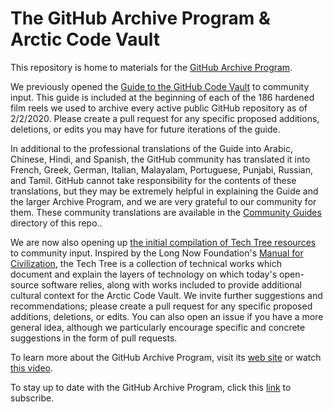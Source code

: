 # The GitHub Archive Program &amp; Arctic Code Vault

This repository is home to materials for the  [GitHub Archive Program](https://archiveprogram.github.com/).

We previously opened the [Guide to the GitHub Code Vault](./GUIDE.md) to community input. This guide is included at the beginning of each of the 186 hardened film reels we used to archive every active public GitHub repository as of 2/2/2020. Please create a pull request for any specific proposed additions, deletions, or edits you may have for future iterations of the guide.

In additional to the professional translations of the Guide into Arabic, Chinese, Hindi, and Spanish, the GitHub community has translated it into French, Greek, German, Italian, Malayalam, Portuguese, Punjabi, Russian, and Tamil. GitHub cannot take responsibility for the contents of these translations, but they may be extremely  helpful in explaining the Guide and the larger Archive Program, and we are very grateful to our community for them. These community translations are available in the [Community Guides](./community_guides) directory of this repo..

We are now also opening up [the initial compilation of Tech Tree resources](./TheTechTree.md) to community input. Inspired by the Long Now Foundation's [Manual for Civilization](https://medium.com/the-long-now-foundation/manual-for-civilization/home), the Tech Tree is a collection of technical works which document and explain the layers of technology on which today's open-source software relies, along with works included to provide additional cultural context for the Arctic Code Vault. We invite further suggestions and recommendations; please create a pull request for any specific proposed additions, deletions, or edits. You can also open an issue if you have a more general idea, although we particularly encourage specific and concrete suggestions in the form of pull requests.

To learn more about the GitHub Archive Program, visit its [web site](https://archiveprogram.github.com/) or watch [this video](https://www.youtube.com/watch?v=fzI9FNjXQ0o).

To stay up to date with the GitHub Archive Program, click this [link](https://archiveprogram.github.com/#subscribe) to subscribe.
